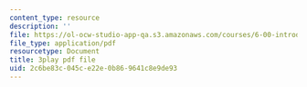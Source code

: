 ```yaml
---
content_type: resource
description: ''
file: https://ol-ocw-studio-app-qa.s3.amazonaws.com/courses/6-00-introduction-to-computer-science-and-programming-fall-2008/2c6be83c045ce22e0b869641c8e9de93_ZKBUu_ahSR4.pdf
file_type: application/pdf
resourcetype: Document
title: 3play pdf file
uid: 2c6be83c-045c-e22e-0b86-9641c8e9de93
---
```

